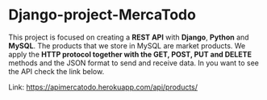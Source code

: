 # Django-project-MercaTodo

This project is focused on creating a **REST API** with **Django**, **Python** and **MySQL**. The products that we store in MySQL are market products. We apply the **HTTP protocol **together with the** GET, POST, PUT and DELETE** methods and the JSON format to send and receive data. 
In you want to see the API check the link below.

Link: https://apimercatodo.herokuapp.com/api/products/

<img src="">
